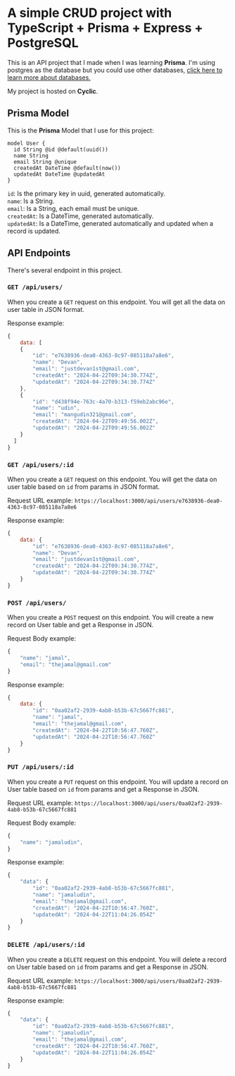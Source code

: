 # A simple CRUD project with TypeScript + Prisma + Express + PostgreSQL

This is an API project that I made when I was learning **Prisma**. I'm using postgres as the database but you could use other databases, [click here to learn more about databases.](https://www.prisma.io/docs/getting-started/setup-prisma/start-from-scratch)

My project is hosted on **Cyclic**.

## Prisma Model
This is the **Prisma** Model that I use for this project:
```
model User {
  id String @id @default(uuid())
  name String
  email String @unique
  createdAt DateTime @default(now())
  updatedAt DateTime @updatedAt
}
```

`id`: Is the primary key in uuid, generated automatically.<br>
`name`: Is a String.<br>
`email`: Is a String, each email must be unique.<br>
`createdAt`: Is a DateTime, generated automatically.<br>
`updatedAt`: Is a DateTime, generated automatically and updated when a record is updated.

## API Endpoints
There's several endpoint in this project.

### `GET /api/users/`
When you create a `GET` request on this endpoint. You will get all the data on user table in JSON format.

Response example:
```js
{
    data: [
    {
        "id": "e7638936-dea0-4363-8c97-085118a7a8e6",
        "name": "Devan",
        "email": "justdevan1st@gmail.com",
        "createdAt": "2024-04-22T09:34:30.774Z",
        "updatedAt": "2024-04-22T09:34:30.774Z"
    },
    {
        "id": "d438f94e-763c-4a70-b313-f59eb2abc96e",
        "name": "udin",
        "email": "mangudin321@gmail.com",
        "createdAt": "2024-04-22T09:49:56.002Z",
        "updatedAt": "2024-04-22T09:49:56.002Z"
    }
  ]
}
```

### `GET /api/users/:id`
When you create a `GET` request on this endpoint. You will get the data on user table based on `id` from params in JSON format.

Request URL example: `https://localhost:3000/api/users/e7638936-dea0-4363-8c97-085118a7a8e6`

Response example:
```js
{
    data: {
        "id": "e7638936-dea0-4363-8c97-085118a7a8e6",
        "name": "Devan",
        "email": "justdevan1st@gmail.com",
        "createdAt": "2024-04-22T09:34:30.774Z",
        "updatedAt": "2024-04-22T09:34:30.774Z"
    }
}
```

### `POST /api/users/`
When you create a `POST` request on this endpoint. You will create a new record on User table and get a Response in JSON.

Request Body example:
```js
{
    "name": "jamal",
    "email": "thejamal@gmail.com"
}
```

Response example:
```js
{
    data: {
        "id": "0aa02af2-2939-4ab8-b53b-67c5667fc881",
        "name": "jamal",
        "email": "thejamal@gmail.com",
        "createdAt": "2024-04-22T10:56:47.760Z",
        "updatedAt": "2024-04-22T10:56:47.760Z"
    }
}
```

### `PUT /api/users/:id`
When you create a `PUT` request on this endpoint. You will update a record on User table based on `id` from params and get a Response in JSON.

Request URL example: `https://localhost:3000/api/users/0aa02af2-2939-4ab8-b53b-67c5667fc881`

Request Body example:
```js
{
    "name": "jamaludin",
}
```

Response example:
```js
{
    "data": {
        "id": "0aa02af2-2939-4ab8-b53b-67c5667fc881",
        "name": "jamaludin",
        "email": "thejamal@gmail.com",
        "createdAt": "2024-04-22T10:56:47.760Z",
        "updatedAt": "2024-04-22T11:04:26.054Z"
    }
}
```

### `DELETE /api/users/:id`
When you create a `DELETE` request on this endpoint. You will delete a record on User table based on `id` from params and get a Response in JSON.

Request URL example: `https://localhost:3000/api/users/0aa02af2-2939-4ab8-b53b-67c5667fc881`

Response example:
```js
{
    "data": {
        "id": "0aa02af2-2939-4ab8-b53b-67c5667fc881",
        "name": "jamaludin",
        "email": "thejamal@gmail.com",
        "createdAt": "2024-04-22T10:56:47.760Z",
        "updatedAt": "2024-04-22T11:04:26.054Z"
    }
}
```
